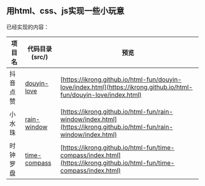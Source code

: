 ## 用html、css、js实现一些小玩意

已经实现的内容：

[//]: # (实现的内容表格)

| 项目名 | 代码目录(src/) | 预览 |
| --- | ---- | -- |
| 抖音点赞 | [douyin-love](https://github.com/ikrong/html-fun/tree/master/src/douyin-love) | [https://ikrong.github.io/html-fun/douyin-love/index.html](https://ikrong.github.io/html-fun/douyin-love/index.html) |
| 小水珠 | [rain-window](https://github.com/ikrong/html-fun/tree/master/src/rain-window) | [https://ikrong.github.io/html-fun/rain-window/index.html](https://ikrong.github.io/html-fun/rain-window/index.html) |
| 时钟罗盘 | [time-compass](https://github.com/ikrong/html-fun/tree/master/src/time-compass) | [https://ikrong.github.io/html-fun/time-compass/index.html](https://ikrong.github.io/html-fun/time-compass/index.html) |

[//]: # (实现的内容表格)


